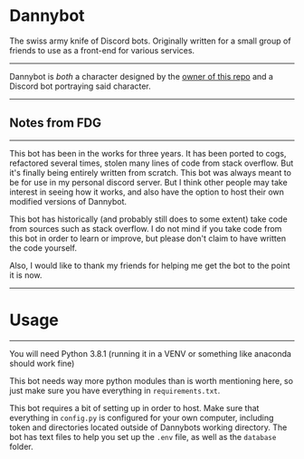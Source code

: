 # Dannybot

The swiss army knife of Discord bots. Originally written for a small group of friends to use as a front-end for various services.

---

Dannybot is *both* a character designed by the [owner of this repo](https://www.youtube.com/channel/UCvFaYPlNH5xA8u6EETrdbtg) and a Discord bot portraying said character.

---
## Notes from FDG
---

This bot has been in the works for three years. It has been ported to cogs, refactored several times, stolen many lines of code from stack overflow. But it's finally being entirely written from scratch. This bot was always meant to be for use in my personal discord server. But I think other people may take interest in seeing how it works, and also have the option to host their own modified versions of Dannybot.

This bot has historically (and probably still does to some extent) take code from sources such as stack overflow. I do not mind if you take code from this bot in order to learn or improve, but please don't claim to have written the code yourself.

Also, I would like to thank my friends for helping me get the bot to the point it is now.

---
# Usage
---

You will need Python 3.8.1 (running it in a VENV or something like anaconda should work fine)

This bot needs way more python modules than is worth mentioning here, so just make sure you have everything in `requirements.txt`.

This bot requires a bit of setting up in order to host.
Make sure that everything in `config.py` is configured for your own computer, including token and directories located outside of Dannybots working directory.
The bot has text files to help you set up the `.env` file, as well as the `database` folder.
